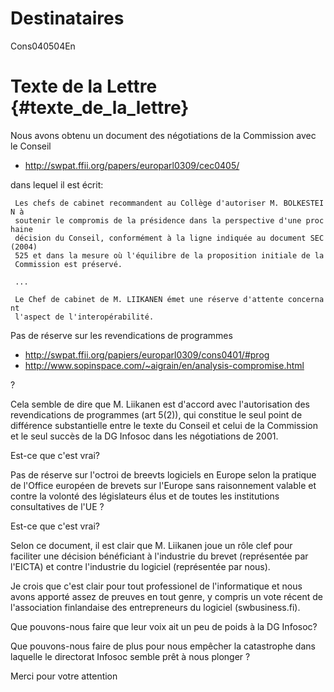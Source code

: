 # Destinataires

Cons040504En

# Texte de la Lettre {#texte_de_la_lettre}

Nous avons obtenu un document des négotiations de la Commission avec le
Conseil

-   <http://swpat.ffii.org/papers/europarl0309/cec0405/>

dans lequel il est écrit:

` Les chefs de cabinet recommandent au Collège d'autoriser M. BOLKESTEIN à`\
` soutenir le compromis de la présidence dans la perspective d'une prochaine`\
` décision du Conseil, conformément à la ligne indiquée au document SEC(2004)`\
` 525 et dans la mesure où l'équilibre de la proposition initiale de la`\
` Commission est préservé.`

` ...`

` Le Chef de cabinet de M. LIIKANEN émet une réserve d'attente concernant`\
` l'aspect de l'interopérabilité.`

Pas de réserve sur les revendications de programmes

-   <http://swpat.ffii.org/papiers/europarl0309/cons0401/#prog>
-   <http://www.sopinspace.com/~aigrain/en/analysis-compromise.html>

?

Cela semble de dire que M. Liikanen est d\'accord avec l\'autorisation
des revendications de programmes (art 5(2)), qui constitue le seul point
de différence substantielle entre le texte du Conseil et celui de la
Commission et le seul succès de la DG Infosoc dans les négotiations de
2001.

Est-ce que c\'est vrai?

Pas de réserve sur l\'octroi de breevts logiciels en Europe selon la
pratique de l\'Office européen de brevets sur l\'Europe sans
raisonnement valable et contre la volonté des législateurs élus et de
toutes les institutions consultatives de l\'UE ?

Est-ce que c\'est vrai?

Selon ce document, il est clair que M. Liikanen joue un rôle clef pour
faciliter une décision bénéficiant à l\'industrie du brevet (représentée
par l\'EICTA) et contre l\'industrie du logiciel (représentée par nous).

Je crois que c\'est clair pour tout professionel de l\'informatique et
nous avons apporté assez de preuves en tout genre, y compris un vote
récent de l\'association finlandaise des entrepreneurs du logiciel
(swbusiness.fi).

Que pouvons-nous faire que leur voix ait un peu de poids à la DG
Infosoc?

Que pouvons-nous faire de plus pour nous empêcher la catastrophe dans
laquelle le directorat Infosoc semble prêt à nous plonger ?

Merci pour votre attention
